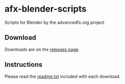 # afx-blender-scripts
Scripts for Blender by the advancedfx.org project

## Download

Downloads are on the [releases page](https://github.com/ripieces/afx-blender-scripts/releases).

## Instructions

Please read the [readme.txt](https://github.com/ripieces/afx-blender-scripts/blob/master/advancedfx/readme.txt) included with each download.
